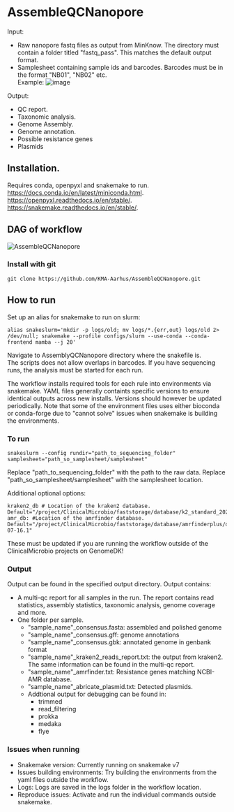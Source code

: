 # AssembleQCNanopore
Input: 
- Raw nanopore fastq files as output from MinKnow. The directory must contain a folder titled "fastq_pass". This matches the default output format.   
- Samplesheet containing sample ids and barcodes. Barcodes must be in the format "NB01", "NB02" etc.  
Example:
![image](https://user-images.githubusercontent.com/90172976/157239868-b8989c11-0dce-4d4e-b886-5e89bc3bab1a.png)


Output:  
- QC report. 
- Taxonomic analysis. 
- Genome Assembly. 
- Genome annotation. 
- Possible resistance genes
- Plasmids
## Installation. 
Requires conda, openpyxl and snakemake to run.  
https://docs.conda.io/en/latest/miniconda.html. 
https://openpyxl.readthedocs.io/en/stable/.  
https://snakemake.readthedocs.io/en/stable/. 

## DAG of workflow
![AssembleQCNanopore](https://user-images.githubusercontent.com/90172976/165507987-cd19bc60-4118-40e6-878d-4675c2476c13.png)


### Install with git
```
git clone https://github.com/KMA-Aarhus/AssembleQCNanopore.git
```
## How to run
Set up an alias for snakemake to run on slurm:
```
alias snakeslurm='mkdir -p logs/old; mv logs/*.{err,out} logs/old 2> /dev/null; snakemake --profile configs/slurm --use-conda --conda-frontend mamba --j 20'
```
Navigate to AssemblyQCNanopore directory where the snakefile is.  
The scripts does not allow overlaps in barcodes. If you have sequencing runs, the analysis must be started for each run.

The workflow installs required tools for each rule into environments via snakemake. YAML files generally containts specific versions to ensure identical outputs across new installs. Versions should however be updated periodically. Note that some of the environment files uses either bioconda or conda-forge due to "cannot solve" issues when snakemake is building the environments.

### To run 
```
snakeslurm --config rundir="path_to_sequencing_folder" samplesheet="path_so_samplesheet/samplesheet"
```
Replace "path_to_sequencing_folder" with the path to the raw data. Replace "path_so_samplesheet/samplesheet" with the samplesheet location.

Additional optional options: 
```
kraken2_db # Location of the kraken2 database. Default="/project/ClinicalMicrobio/faststorage/database/k2_standard_20250714"
amr_db: #Location of the amrfinder database. Default="/project/ClinicalMicrobio/faststorage/database/amrfinderplus/data/2025-07-16.1"
```
These must be updated if you are running the workflow outside of the ClinicalMicrobio projects on GenomeDK!


### Output
Output can be found in the specified output directory. Output contains:
* A multi-qc report for all samples in the run. The report contains read statistics, assembly statistics, taxonomic analysis, genome coverage and more.
* One folder per sample.
  * "sample_name"_consensus.fasta: assembled and polished genome
  * "sample_name"_consensus.gff: genome annotations
  * "sample_name"_consensus.gbk: annotated genome in genbank format
  * "sample_name"_kraken2_reads_report.txt: the output from kraken2. The same information can be found in the multi-qc report.
  * "sample_name"_amrfinder.txt: Resistance genes matching NCBI-AMR database.
  * "sample_name"_abricate_plasmid.txt: Detected plasmids.
  * Addtional output for debugging can be found in:
    * trimmed
    * read_filtering
    * prokka
    * medaka
    * flye

### Issues when running
* Snakemake version: Currently running on snakemake v7
* Issues building environments: Try building the environments from the yaml files outside the workflow.
* Logs: Logs are saved in the logs folder in the workflow location.
* Reproduce issues: Activate and run the individual commands outside snakemake.



